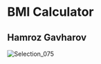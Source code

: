 # BMI Calculator

## Hamroz Gavharov


![Selection_075](https://user-images.githubusercontent.com/62178569/119416924-256ca100-bd0e-11eb-85ca-fa5edbbc2133.png)
